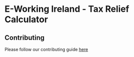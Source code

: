 # E-Working Ireland - Tax Relief Calculator

## Contributing

Please follow our contributing guide [here](https://github.com/robbiegleeson/eWFH/blob/master/Contributing.md)